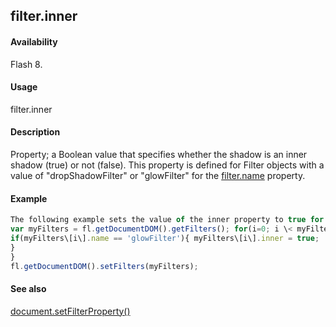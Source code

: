 ## filter.inner

#### Availability

Flash 8.

#### Usage

filter.inner

#### Description

Property; a Boolean value that specifies whether the shadow is an inner shadow (true) or not (false). This property is defined for Filter objects with a value of "dropShadowFilter" or "glowFilter" for the [filter.name](#_bookmark440) property.

#### Example

```javascript
The following example sets the value of the inner property to true for the Glow filters on the selected object(s):
var myFilters = fl.getDocumentDOM().getFilters(); for(i=0; i \< myFilters.length; i++){
if(myFilters\[i\].name == 'glowFilter'){ myFilters\[i\].inner = true;
}
}
fl.getDocumentDOM().setFilters(myFilters);

```
#### See also

[document.setFilterProperty()](#_bookmark289)
